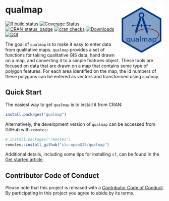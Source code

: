 
# qualmap <img src="man/figures/qualmapLogo.png" align="right" />

[![R build status](https://github.com/slu-openGIS/qualmap/workflows/R-CMD-check/badge.svg)](https://github.com/slu-openGIS/qualmap/actions)
[![Coverage Status](https://img.shields.io/codecov/c/github/slu-openGIS/qualmap/master.svg)](https://codecov.io/github/slu-openGIS/qualmap?branch=main)
[![CRAN_status_badge](http://www.r-pkg.org/badges/version/qualmap)](https://cran.r-project.org/package=qualmap)
[![cran checks](https://cranchecks.info/badges/worst/qualmap)](https://cran.r-project.org/web/checks/check_results_qualmap.html)
[![Downloads](http://cranlogs.r-pkg.org/badges/qualmap?color=brightgreen)](http://www.r-pkg.org/pkg/qualmap)
[![DOI](https://zenodo.org/badge/122496910.svg)](https://zenodo.org/badge/latestdoi/122496910)

The goal of `qualmap` is to make it easy to enter data from qualitative maps. `qualmap` provides a set of functions for taking qualitative GIS data, hand drawn on a map, and converting it to a simple features object. These tools are focused on data that are drawn on a map that contains some type of polygon features. For each area identified on the map, the id numbers of these polygons can be entered as vectors and transformed using `qualmap`.

## Quick Start
The easiest way to get `qualmap` is to install it from CRAN:

``` r
install.packages("qualmap")
```

Alternatively, the development version of `qualmap` can be accessed from GitHub with `remotes`:

```r
# install.packages("remotes")
remotes::install_github("slu-openGIS/qualmap")
```

Additional details, including some tips for installing `sf`, can be found in the [Get started article](articles/qualmap.html#getting-started).

## Contributor Code of Conduct
Please note that this project is released with a [Contributor Code of Conduct](https://slu-opengis.github.io/qualmap/CODE_OF_CONDUCT.html). By participating in this project you agree to abide by its terms.
